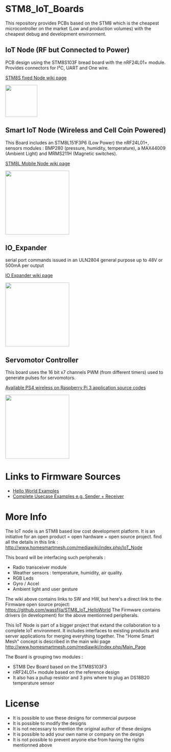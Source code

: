 # STM8_IoT_Boards
This repository provides PCBs based on the STM8 which is the cheapest microcontroller on the market (Low and production volumes) with the cheapest debug and development environment.

## IoT Node (RF but Connected to Power)
PCB design using the STM8S103F bread board with the nRF24L01+ module. Provides connectors for I²C, UART and One wire.

[STM8S fixed Node wiki page](http://technolab.ddns.net/display/SSN/STM8S+Fixed+Node)

<img src="https://raw.githubusercontent.com/wassfila/STM8_IoT_Boards/master/IoT_Node_Fixed_v1/IoT_Node.png" height="100">

## Smart IoT Node (Wireless and Cell Coin Powered)
This Board includes an STM8L151F3P6 (Low Power) the nRF24L01+, sensors modules : BMP280 (pressure, humidity, temperature), a MAX44009 (Ambient Light) and MRMS211H (Magnetic switches).

[STM8L Mobile Node wiki page](http://technolab.ddns.net/display/SSN/STM8L+Mobile+Node)

<img src="https://raw.githubusercontent.com/wassfila/STM8_IoT_Boards/master/IoT_Node_Mobile_v2/IoT_Node_Mobile_v2.JPG" height="200">

## IO_Expander
serial port commands issued in an ULN2804 general purpose up to 48V or 500mA per output

[IO Expander wiki page](http://technolab.ddns.net/display/SSN/Smart+IO+Expander)

<img src="https://raw.githubusercontent.com/wassfila/STM8_IoT_Boards/master/IO_Expander/IO_Expander.png" height="200">

## Servomotor Controller
This board uses the 16 bit x7 channels PWM (from different timers) used to generate pulses for servomotors.

[Available PS4 wireless on Raspberry Pi 3 application source codes](https://github.com/wassfila/joystick_servo)

<img src="https://raw.githubusercontent.com/wassfila/STM8_IoT_Boards/master/ServoMotors_Controller/ServoController.JPG" height="200">


# Links to Firmware Sources
 - [Hello World Examples](https://github.com/wassfila/STM8_IoT_HelloWorld)
 - [Complete Usecase Examples e.g. Sender + Receiver](https://github.com/wassfila/STM8_IoT_Base)

# More Info
The IoT node is an STM8 based low cost development platform.
It is an initiative for an open product = open hardware + open source project.
find all the details in this link :
http://www.homesmartmesh.com/mediawiki/index.php/IoT_Node

This board will be interfacing such peripherals :
 - Radio transceiver module
 - Weather sensors : temperature, humidity, air quality.
 - RGB Leds
 - Gyro / Accel
 - Ambient light and user gesture

The wiki above contains links to SW and HW, but here's a direct link to the Firmware open source project:
https://github.com/wassfila/STM8_IoT_HelloWorld
The Firmware contains drivers (in development) for the above mentionned peripherals.

This IoT Node is part of a bigger project that extand the collaboration to a complete IoT environment.
It includes  interfaces to existing products and server applications for merging everything together.
The "Home Smart Mesh" concept is described in the main wiki page
http://www.homesmartmesh.com/mediawiki/index.php/Main_Page

The Board is grouping two modules :
 - STM8 Dev Board based on the STM8S103F3
 - nRF24L01+ module based on the reference design
 - It also has a pullup resistor and 3 pins where to plug an DS18B20 temperature sensor

# License
- It is possible to use these designs for commercial purpose
- It is possible to modify the designs
- It is not necessary to mention the original author of these designs
- It is possible to add your own name or company on the design
- It is not possible to prevent anyone else from having the rights mentionned above

